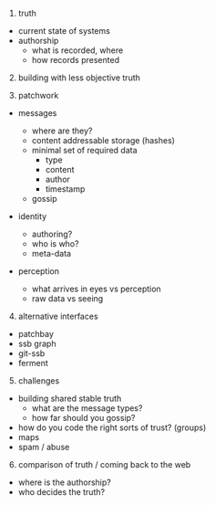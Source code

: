 1. truth
  - current state of systems
  - authorship
    - what is recorded, where
    - how records presented

2. building with less objective truth

3. patchwork
  - messages
    - where are they?
    - content addressable storage (hashes)
    - minimal set of required data
      - type
      - content
      - author 
      - timestamp
    - gossip

  - identity
    - authoring?
    - who is who?
    - meta-data

  - perception 
    - what arrives in eyes vs perception
    - raw data vs seeing

4. alternative interfaces
  - patchbay
  - ssb graph
  - git-ssb
  - ferment 

5. challenges
  - building shared stable truth
    - what are the message types?
    - how far should you gossip?
  - how do you code the right sorts of trust? (groups)
  - maps
  - spam / abuse
    
6. comparison of truth / coming back to the web
  - where is the authorship?
  - who decides the truth?

